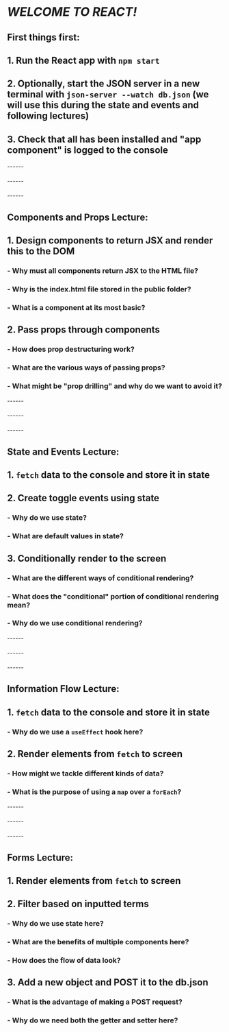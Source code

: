 # *WELCOME TO REACT!*

## First things first:
## 1. Run the React app with `npm start`
## 2. Optionally, start the JSON server in a new terminal with `json-server --watch db.json` (we will use this during the state and events and following lectures)
## 3. Check that all has been installed and "app component" is logged to the console
\------
\
\
\------
\
\
\------
## Components and Props Lecture:
## 1. Design components to return JSX and render this to the DOM
### - Why must all components return JSX to the HTML file?
### - Why is the index.html file stored in the public folder?
### - What is a component at its most basic?
## 2. Pass props through components
### - How does prop destructuring work?
### - What are the various ways of passing props?
### - What might be "prop drilling" and why do we want to avoid it?
\------
\
\
\------
\
\
\------
## State and Events Lecture:
## 1. `fetch` data to the console and store it in state
## 2. Create toggle events using state
### - Why do we use state?
### - What are default values in state?
## 3. Conditionally render to the screen
### - What are the different ways of conditional rendering?
### - What does the "conditional" portion of conditional rendering mean?
### - Why do we use conditional rendering?
\------
\
\
\------
\
\
\------
## Information Flow Lecture:
## 1. `fetch` data to the console and store it in state
### - Why do we use a `useEffect` hook here?
## 2. Render elements from `fetch` to screen
### - How might we tackle different kinds of data?
### - What is the purpose of using a `map` over a `forEach`?
\------
\
\
\------
\
\
\------
## Forms Lecture:
## 1. Render elements from `fetch` to screen
## 2. Filter based on inputted terms
### - Why do we use state here?
### - What are the benefits of multiple components here?
### - How does the flow of data look?
## 3. Add a new object and POST it to the db.json
### - What is the advantage of making a POST request?
### - Why do we need both the getter and setter here?